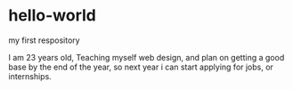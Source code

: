 hello-world
===========

my first respository

I am 23 years old, Teaching myself web design, and plan on getting a good base by the end of the year, so next year i can start applying for jobs, or internships. 
